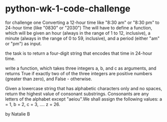 # python-wk-1-code-challenge

for challenge one
Converting a 12-hour time like "8:30 am" or "8:30 pm" to 24-hour time (like "0830" or "2030")
The will have to define a function, which will be given an hour (always in the range of 1 to 12, inclusive), a minute (always in the range of 0 to 59, inclusive), and a period (either "am" or "pm") as input.

the task is to return a four-digit string that encodes that time in 24-hour time.

write a function, which takes three integers a, b, and c as arguments, and returns True if exactly two of of the three integers are positive numbers (greater than zero), and False - otherwise.

Given a lowercase string that has alphabetic characters only and no spaces, return the highest value of consonant substrings. Consonants are any letters of the alphabet except "aeiou".We shall assign the following values: a = 1, b = 2, c = 3, .... z = 26.

by Natalie B
